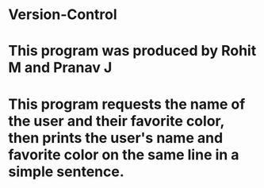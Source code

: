 # Version-Control
# This program was produced by Rohit M and Pranav J
# This program requests the name of the user and their favorite color, then prints the user's name and favorite color on the same line in a simple sentence.

